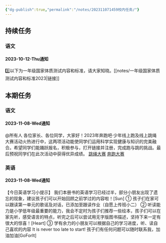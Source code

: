 ```yaml
---
{"dg-publish":true,"permalink":"/notes/202311071459校内任务/"}
---
```




## 持续任务
### 语文
#### 2023-10-12-Thu通知

<div class="transclusion internal-embed is-loaded"><div class="markdown-embed">



3️⃣以下为一年级国家体质测试内容和标准，请大家知晓。[[notes/一年级国家体质测试内容和标准2023\|链接]] 

</div></div>

## 本期任务
### 语文
#### 2023-11-08-Wed通知
@所有人
各位家长、各位同学，大家好！2023年奔跑吧·少年线上跑及线上跳绳大赛活动火热进行中，这两项活动能使同学们运用科学实现健康与知识的完美融合。希望同学们能踊跃报名，积极参与，打开链接并注册，完成跑与跳的挑战。最后预祝同学们在此次活动中获得优异成绩。
[跳绳大赛](https://mp.weixin.qq.com/s/PHueWmEC0mzKRZyq16aOyA)
[奔跑大赛](https://mp.weixin.qq.com/s/OHOgZjMmk12T-6RyyW7_ZQ)
### 英语
#### 2023-11-08-Wed通知
【今日英语学习小提示】
我们本册书的英语学习已经过半，部分小朋友出现了遗忘的现象，建议孩子们可以开始回顾之前学过的内容啦！[Sun]
① 孩子们在家可以跟读第一单元的歌谣及对话，已添加至跟读作业（自愿上传班小二）
② 听读能力是小学低年级最重要的能力，我会不定时为孩子们推荐一些绘本，孩子们可以在家先听，感受语言的特点，听完之后可以尝试用无字版图书描述，坚持下来一定有很大的惊喜！[Heart]
③ 学有余力的小朋友可以根据自己的学习进度，听、读自己喜欢的内容
It is never too late to start! 孩子们有任何问题可以随时联系我，加油加油[GoForIt]